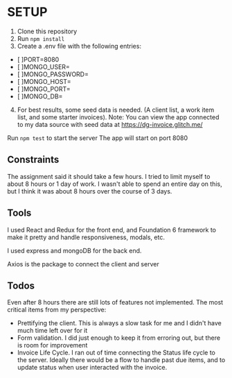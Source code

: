 # SETUP

1. Clone this repository
2. Run `npm install`
3. Create a .env file with the following entries:
 - [ ]PORT=8080
 - [ ]MONGO_USER=
 - [ ]MONGO_PASSWORD=
 - [ ]MONGO_HOST=
 - [ ]MONGO_PORT=
 - [ ]MONGO_DB=
4. For best results, some seed data is needed.  (A client list, a work item list, and some starter invoices).  Note: You can view the app connected to my data source with seed data at https://dg-invoice.glitch.me/

Run `npm test` to start the server
The app will start on port 8080


## Constraints

The assignment said it should take a few hours.  I tried to limit myself to about 8 hours or 1 day of work.  I wasn't able to spend an entire day on this, but I think it was about 8 hours over the course of 3 days.

## Tools

I used React and Redux for the front end, and Foundation 6 framework to make it pretty and handle responsiveness, modals, etc.

I used express and mongoDB for the back end.

Axios is the package to connect the client and server


## Todos

Even after 8 hours there are still lots of features not implemented.  The most critical items from my perspective:
  * Prettifying the client.  This is always a slow task for me and I didn't have much time left over for it
  * Form validation.  I did just enough to keep it from erroring out, but there is room for improvement
  * Invoice Life Cycle.  I ran out of time connecting the Status life cycle to the server.  Ideally there would be a flow to handle past due items, and to update status when user interacted with the invoice.  
